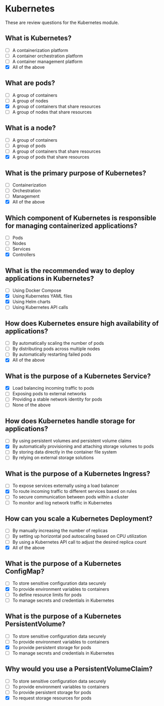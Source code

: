 # Kubernetes

These are review questions for the Kubernetes module.

## What is Kubernetes?

- [ ] A containerization platform
- [ ] A container orchestration platform
- [ ] A container management platform
- [x] All of the above

## What are pods?

- [ ] A group of containers
- [ ] A group of nodes
- [x] A group of containers that share resources
- [ ] A group of nodes that share resources

## What is a node?

- [ ] A group of containers
- [ ] A group of pods
- [ ] A group of containers that share resources
- [x] A group of pods that share resources

## What is the primary purpose of Kubernetes?

- [ ] Containerization
- [ ] Orchestration
- [ ] Management
- [x] All of the above

## Which component of Kubernetes is responsible for managing containerized applications?

- [ ] Pods
- [ ] Nodes
- [ ] Services
- [x] Controllers

## What is the recommended way to deploy applications in Kubernetes?

- [ ] Using Docker Compose
- [x] Using Kubernetes YAML files
- [x] Using Helm charts
- [ ] Using Kubernetes API calls

## How does Kubernetes ensure high availability of applications?

- [ ] By automatically scaling the number of pods
- [ ] By distributing pods across multiple nodes
- [ ] By automatically restarting failed pods
- [x] All of the above

## What is the purpose of a Kubernetes Service?

- [x] Load balancing incoming traffic to pods
- [ ] Exposing pods to external networks
- [ ] Providing a stable network identity for pods
- [ ] None of the above

## How does Kubernetes handle storage for applications?

- [ ] By using persistent volumes and persistent volume claims
- [x] By automatically provisioning and attaching storage volumes to pods
- [ ] By storing data directly in the container file system
- [ ] By relying on external storage solutions

## What is the purpose of a Kubernetes Ingress?

- [ ] To expose services externally using a load balancer
- [x] To route incoming traffic to different services based on rules
- [ ] To secure communication between pods within a cluster
- [ ] To monitor and log network traffic in Kubernetes

## How can you scale a Kubernetes Deployment?

- [ ] By manually increasing the number of replicas
- [ ] By setting up horizontal pod autoscaling based on CPU utilization
- [ ] By using a Kubernetes API call to adjust the desired replica count
- [x] All of the above

## What is the purpose of a Kubernetes ConfigMap?

- [ ] To store sensitive configuration data securely
- [x] To provide environment variables to containers
- [ ] To define resource limits for pods
- [ ] To manage secrets and credentials in Kubernetes

## What is the purpose of a Kubernetes PersistentVolume?

- [ ] To store sensitive configuration data securely
- [ ] To provide environment variables to containers
- [x] To provide persistent storage for pods
- [ ] To manage secrets and credentials in Kubernetes

## Why would you use a PersistentVolumeClaim?

- [ ] To store sensitive configuration data securely
- [ ] To provide environment variables to containers
- [ ] To provide persistent storage for pods
- [x] To request storage resources for pods
